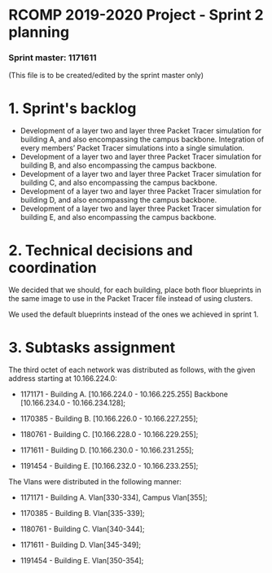 RCOMP 2019-2020 Project - Sprint 2 planning
===========================================
### Sprint master: 1171611 ###
(This file is to be created/edited by the sprint master only)
# 1. Sprint's backlog #
- Development of a layer two and layer three Packet Tracer simulation for building A, and also encompassing the campus backbone. Integration of every members’ Packet Tracer simulations into a single simulation.
- Development of a layer two and layer three Packet Tracer simulation for building B, and also encompassing the campus backbone.
- Development of a layer two and layer three Packet Tracer simulation for building C, and also encompassing the campus backbone.
- Development of a layer two and layer three Packet Tracer simulation for building D, and also encompassing the campus backbone.
- Development of a layer two and layer three Packet Tracer simulation for building E, and also encompassing the campus backbone.

# 2. Technical decisions and coordination #
We decided that we should, for each building, place both floor blueprints in the same image to use in the Packet Tracer file instead of using clusters.

We used the default blueprints instead of the ones we achieved in sprint 1.

# 3. Subtasks assignment #
The third octet of each network was distributed as follows, with the given address starting at 10.166.224.0:

  * 1171171 - Building A. [10.166.224.0 - 10.166.225.255]   Backbone [10.166.234.0 - 10.166.234.128];

  * 1170385 - Building B. [10.166.226.0 - 10.166.227.255];

  * 1180761 - Building C. [10.166.228.0 - 10.166.229.255];

  * 1171611 - Building D. [10.166.230.0 - 10.166.231.255];

  * 1191454 - Building E. [10.166.232.0 - 10.166.233.255];

    

The Vlans were distributed in the following manner:

  * 1171171 - Building A. Vlan[330-334], Campus Vlan[355];

  * 1170385 - Building B. Vlan[335-339];

  * 1180761 - Building C. Vlan[340-344];

  * 1171611 - Building D. Vlan[345-349];

  * 1191454 - Building E. Vlan[350-354];

    


